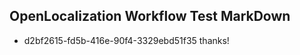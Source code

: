 ## OpenLocalization Workflow Test MarkDown
* d2bf2615-fd5b-416e-90f4-3329ebd51f35 thanks!

<!--HONumber=Jul16_HO2-->


